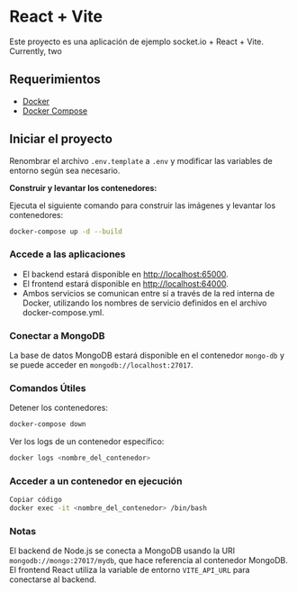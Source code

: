 # React + Vite

Este proyecto es una aplicación de ejemplo socket.io + React + Vite.
Currently, two

## Requerimientos

- [Docker](https://docs.docker.com/get-docker/)
- [Docker Compose](https://docs.docker.com/compose/install/)

## Iniciar el proyecto

Renombrar el archivo `.env.template` a `.env` y modificar las variables de entorno según sea necesario.

**Construir y levantar los contenedores:**

Ejecuta el siguiente comando para construir las imágenes y levantar los contenedores:

```bash
docker-compose up -d --build
```

### Accede a las aplicaciones

- El backend estará disponible en <http://localhost:65000>.
- El frontend estará disponible en <http://localhost:64000>.
- Ambos servicios se comunican entre sí a través de la red interna de Docker, utilizando los nombres de servicio definidos en el archivo docker-compose.yml.

### Conectar a MongoDB

La base de datos MongoDB estará disponible en el contenedor `mongo-db` y se puede acceder en `mongodb://localhost:27017`.

### Comandos Útiles

Detener los contenedores:

```bash
docker-compose down
```

Ver los logs de un contenedor específico:

```bash
docker logs <nombre_del_contenedor>
```

### Acceder a un contenedor en ejecución

```bash
Copiar código
docker exec -it <nombre_del_contenedor> /bin/bash
```

### Notas

El backend de Node.js se conecta a MongoDB usando la URI `mongodb://mongo:27017/mydb`, que hace referencia al contenedor MongoDB.
El frontend React utiliza la variable de entorno `VITE_API_URL` para conectarse al backend.
